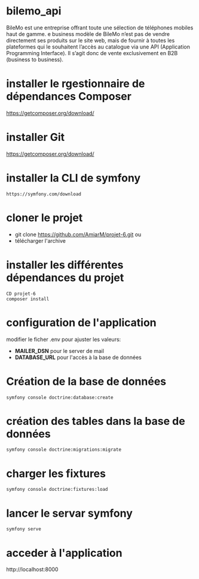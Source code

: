 # bilemo_api
BileMo est une entreprise offrant toute une sélection de téléphones mobiles haut de gamme.
e business modèle de BileMo n’est pas de vendre directement ses produits sur le site web, mais de fournir à toutes les plateformes qui le souhaitent l’accès au catalogue via une API (Application Programming Interface).
Il s’agit donc de vente exclusivement en B2B (business to business).
# installer le rgestionnaire de dépendances Composer
https://getcomposer.org/download/
# installer Git
https://getcomposer.org/download/
# installer la CLI de symfony
```https://symfony.com/download```
# cloner le projet
  - git clone  https://github.com/AmiarM/projet-6.git  ou  
  - télécharger l'archive
# installer les différentes dépendances du projet
```
CD projet-6
composer install
```
# configuration de l'application 
  modifier le ficher .env pour ajuster les valeurs:
  - **MAILER_DSN** pour le server de mail 
  - **DATABASE_URL** pour l'accès à la base de données 
# Création de la base de données 
```symfony console doctrine:database:create```

# création des tables dans la base de données 
```symfony console doctrine:migrations:migrate```

# charger les fixtures
```symfony console doctrine:fixtures:load```

# lancer le servar symfony
```symfony serve```

# acceder à  l'application
http://localhost:8000
